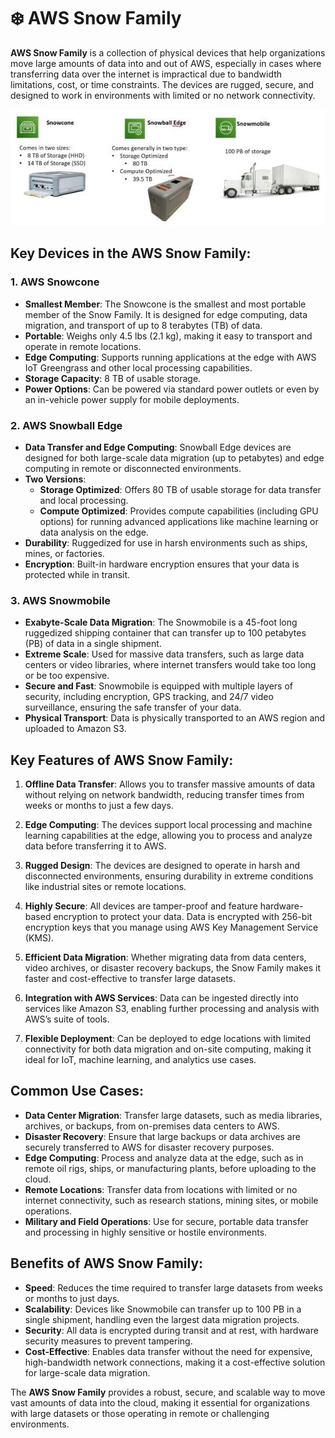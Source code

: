 # ❄️ AWS Snow Family

**AWS Snow Family** is a collection of physical devices that help organizations move large amounts of data into and out of AWS, especially in cases where transferring data over the internet is impractical due to bandwidth limitations, cost, or time constraints. The devices are rugged, secure, and designed to work in environments with limited or no network connectivity.

![Aws Snow Familiy](../imgs/aws-snow-familiy.jpg)

## Key Devices in the AWS Snow Family:

### 1. **AWS Snowcone**

- **Smallest Member**: The Snowcone is the smallest and most portable member of the Snow Family. It is designed for edge computing, data migration, and transport of up to 8 terabytes (TB) of data.
- **Portable**: Weighs only 4.5 lbs (2.1 kg), making it easy to transport and operate in remote locations.
- **Edge Computing**: Supports running applications at the edge with AWS IoT Greengrass and other local processing capabilities.
- **Storage Capacity**: 8 TB of usable storage.
- **Power Options**: Can be powered via standard power outlets or even by an in-vehicle power supply for mobile deployments.

### 2. **AWS Snowball Edge**

- **Data Transfer and Edge Computing**: Snowball Edge devices are designed for both large-scale data migration (up to petabytes) and edge computing in remote or disconnected environments.
- **Two Versions**:
  - **Storage Optimized**: Offers 80 TB of usable storage for data transfer and local processing.
  - **Compute Optimized**: Provides compute capabilities (including GPU options) for running advanced applications like machine learning or data analysis on the edge.
- **Durability**: Ruggedized for use in harsh environments such as ships, mines, or factories.
- **Encryption**: Built-in hardware encryption ensures that your data is protected while in transit.

### 3. **AWS Snowmobile**

- **Exabyte-Scale Data Migration**: The Snowmobile is a 45-foot long ruggedized shipping container that can transfer up to 100 petabytes (PB) of data in a single shipment.
- **Extreme Scale**: Used for massive data transfers, such as large data centers or video libraries, where internet transfers would take too long or be too expensive.
- **Secure and Fast**: Snowmobile is equipped with multiple layers of security, including encryption, GPS tracking, and 24/7 video surveillance, ensuring the safe transfer of your data.
- **Physical Transport**: Data is physically transported to an AWS region and uploaded to Amazon S3.

## Key Features of AWS Snow Family:

1. **Offline Data Transfer**: Allows you to transfer massive amounts of data without relying on network bandwidth, reducing transfer times from weeks or months to just a few days.
2. **Edge Computing**: The devices support local processing and machine learning capabilities at the edge, allowing you to process and analyze data before transferring it to AWS.

3. **Rugged Design**: The devices are designed to operate in harsh and disconnected environments, ensuring durability in extreme conditions like industrial sites or remote locations.

4. **Highly Secure**: All devices are tamper-proof and feature hardware-based encryption to protect your data. Data is encrypted with 256-bit encryption keys that you manage using AWS Key Management Service (KMS).

5. **Efficient Data Migration**: Whether migrating data from data centers, video archives, or disaster recovery backups, the Snow Family makes it faster and cost-effective to transfer large datasets.

6. **Integration with AWS Services**: Data can be ingested directly into services like Amazon S3, enabling further processing and analysis with AWS’s suite of tools.

7. **Flexible Deployment**: Can be deployed to edge locations with limited connectivity for both data migration and on-site computing, making it ideal for IoT, machine learning, and analytics use cases.

## Common Use Cases:

- **Data Center Migration**: Transfer large datasets, such as media libraries, archives, or backups, from on-premises data centers to AWS.
- **Disaster Recovery**: Ensure that large backups or data archives are securely transferred to AWS for disaster recovery purposes.
- **Edge Computing**: Process and analyze data at the edge, such as in remote oil rigs, ships, or manufacturing plants, before uploading to the cloud.
- **Remote Locations**: Transfer data from locations with limited or no internet connectivity, such as research stations, mining sites, or mobile operations.
- **Military and Field Operations**: Use for secure, portable data transfer and processing in highly sensitive or hostile environments.

## Benefits of AWS Snow Family:

- **Speed**: Reduces the time required to transfer large datasets from weeks or months to just days.
- **Scalability**: Devices like Snowmobile can transfer up to 100 PB in a single shipment, handling even the largest data migration projects.
- **Security**: All data is encrypted during transit and at rest, with hardware security measures to prevent tampering.
- **Cost-Effective**: Enables data transfer without the need for expensive, high-bandwidth network connections, making it a cost-effective solution for large-scale data migration.

The **AWS Snow Family** provides a robust, secure, and scalable way to move vast amounts of data into the cloud, making it essential for organizations with large datasets or those operating in remote or challenging environments.
